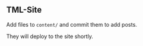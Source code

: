 ## TML-Site

Add files to `content/` and commit them to add posts.

They will deploy to the site shortly.

